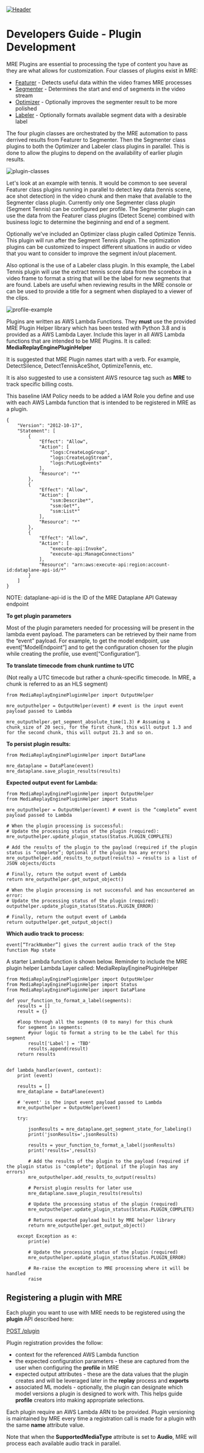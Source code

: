 [![Header](../assets/images/mre-header-1.png)](../../MRE-Developer-Guide.md)

# Developers Guide - Plugin Development

MRE Plugins are essential to processing the type of content you have as they are what allows for customization. Four classes of plugins exist in MRE:

- [Featurer](MRE-Developer-Guide-Featurer.md) - Detects useful data within the video frames MRE processes
- [Segmenter](MRE-Developer-Guide-Segmenter.md) - Determines the start and end of segments in the video stream
- [Optimizer](MRE-Developer-Guide-Optimizer.md) - Optionally improves the segmenter result to be more polished
- [Labeler](MRE-Developer-Guide-Labeler.md) - Optionally formats available segment data with a desirable label

The four plugin classes are orchestrated by the MRE automation to pass derrived results from Featurer to Segmenter. Then the Segmenter class plugins to both the Optimizer and Labeler class plugins in parallel. This is done to allow the plugins to depend on the availability of earlier plugin results.

![plugin-classes](../assets/images/devguide-plugin-classes.png)

Let's look at an example with tennis. It would be common to see several Featurer class plugins running in parallel to detect key data (tennis scene, ace shot detection) in the video chunk and then make that available to the Segmenter class plugin. Currently only one Segmenter class plugin (Segment Tennis) can be configured per profile. The Segmenter plugin can use the data from the Featurer class plugins (Detect Scene) combined with business logic to determine the beginning and end of a segment.

Optionally we've included an Optimizer class plugin called Optimize Tennis. This plugin will run after the Segment Tennis plugin. The optimization plugins can be customized to inspect different situations in audio or video that you want to consider to improve the segment in/out placement.

Also optional is the use of a Labeler class plugin. In this example, the Label Tennis plugin will use the extract tennis score data from the scorebox in a video frame to format a string that will be the label for new segments that are found. Labels are useful when reviewing results in the MRE console or can be used to provide a title for a segment when displayed to a viewer of the clips.

![profile-example](../assets/images/devguide-profile-example.png)

Plugins are written as AWS Lambda Functions. They **must** use the provided MRE Plugin Helper library which has been tested with Python 3.8 and is provided as a AWS Lambda Layer. Include this layer in all AWS Lambda functions that are intended to be MRE Plugins. It is called: **MediaReplayEnginePluginHelper**

It is suggested that MRE Plugin names start with a verb. For example,  DetectSilence, DetectTennisAceShot, OptimizeTennis, etc.

It is also suggested to use a consistent AWS resource tag such as **MRE** to track specific billing costs.

This baseline IAM Policy needs to be added a IAM Role you define and use with each AWS Lambda function that is intended to be registered in MRE as a plugin.

```
{
    "Version": "2012-10-17",
    "Statement": [
        {
            "Effect": "Allow",
            "Action": [
                "logs:CreateLogGroup",
                "logs:CreateLogStream",
                "logs:PutLogEvents"
            ],
            "Resource": "*"
        },
        {
            "Effect": "Allow",
            "Action": [
                "ssm:Describe*",
                "ssm:Get*",
                "ssm:List*"
            ],
            "Resource": "*"
        },
        {
            "Effect": "Allow",
            "Action": [
                "execute-api:Invoke",
                "execute-api:ManageConnections"
            ],
            "Resource": "arn:aws:execute-api:region:account-id:dataplane-api-id/*"
        }
    ]
}
```
NOTE: dataplane-api-id is the ID of the MRE Dataplane API Gateway endpoint


**To get plugin parameters**

Most of the plugin parameters needed for processing will be present in the lambda event payload. The parameters can be retrieved by their name from the “event” payload. For example, to get the model endpoint, use event[“ModelEndpoint”] and to get the configuration chosen for the plugin while creating the profile, use event[“Configuration”].


**To translate timecode from chunk runtime to UTC**

(Not really a UTC timecode but rather a chunk-specific timecode. In MRE, a chunk is referred to as an HLS segment)

```
from MediaReplayEnginePluginHelper import OutputHelper

mre_outputhelper = OutputHelper(event) # event is the input event payload passed to Lambda

mre_outputhelper.get_segment_absolute_time(1.3) # Assuming a chunk_size of 20 secs, for the first chunk, this will output 1.3 and for the second chunk, this will output 21.3 and so on.
```

**To persist plugin results:**

```
from MediaReplayEnginePluginHelper import DataPlane

mre_dataplane = DataPlane(event)
mre_dataplane.save_plugin_results(results)
```

**Expected output event for Lambda:**

```
from MediaReplayEnginePluginHelper import OutputHelper
from MediaReplayEnginePluginHelper import Status

mre_outputhelper = OutputHelper(event) # event is the “complete” event payload passed to Lambda

# When the plugin processing is successful:
# Update the processing status of the plugin (required):
mre_outputhelper.update_plugin_status(Status.PLUGIN_COMPLETE)

# Add the results of the plugin to the payload (required if the plugin status is “complete”; Optional if the plugin has any errors)
mre_outputhelper.add_results_to_output(results) → results is a list of JSON objects/dicts

# Finally, return the output event of Lambda
return mre_outputhelper.get_output_object()

# When the plugin processing is not successful and has encountered an error:
# Update the processing status of the plugin (required):
outputhelper.update_plugin_status(Status.PLUGIN_ERROR)

# Finally, return the output event of Lambda
return outputhelper.get_output_object()
```

**Which audio track to process:**

```
event[“TrackNumber”] gives the current audio track of the Step function Map state
```

A starter Lambda function is shown below. Reminder to include the MRE plugin helper Lambda Layer called: MediaReplayEnginePluginHelper

```
from MediaReplayEnginePluginHelper import OutputHelper
from MediaReplayEnginePluginHelper import Status
from MediaReplayEnginePluginHelper import DataPlane

def your_function_to_format_a_label(segments):
    results = []
    result = {}

    #loop through all the segments (0 to many) for this chunk   
    for segment in segments:
        #your logic to format a string to be the Label for this segment
        result['Label'] = 'TBD'
        results.append(result)        
    return results


def lambda_handler(event, context):
    print (event)

    results = []
    mre_dataplane = DataPlane(event)

    # 'event' is the input event payload passed to Lambda
    mre_outputhelper = OutputHelper(event)

    try:

        jsonResults = mre_dataplane.get_segment_state_for_labeling()
        print('jsonResults=',jsonResults)

        results = your_function_to_format_a_label(jsonResults)     
        print('results=',results)

        # Add the results of the plugin to the payload (required if the plugin status is "complete"; Optional if the plugin has any errors)
        mre_outputhelper.add_results_to_output(results)

        # Persist plugin results for later use
        mre_dataplane.save_plugin_results(results)

        # Update the processing status of the plugin (required)
        mre_outputhelper.update_plugin_status(Status.PLUGIN_COMPLETE)

        # Returns expected payload built by MRE helper library
        return mre_outputhelper.get_output_object()

    except Exception as e:
        print(e)

        # Update the processing status of the plugin (required)
        mre_outputhelper.update_plugin_status(Status.PLUGIN_ERROR)

        # Re-raise the exception to MRE processing where it will be handled
        raise

```

## Registering a plugin with MRE

Each plugin you want to use with MRE needs to be registered using the **plugin** API described here:

[POST /plugin](https://htmlpreview.github.io/?../source/output/api/controlplane.html#register-plugin)

Plugin registration provides the follow:
- context for the referenced AWS Lambda function
- the expected configuration parameters - these are captured from the user when configuring the **profile** in MRE
- expected output attributes - these are the data values that the plugin creates and will be leveraged later in the **replay** process and **exports**
- associated ML models - optionally, the plugin can designate which model versions a plugin is designed to work with. This helps guide **profile** creators into making appropriate selections.

Each plugin require an AWS Lambda ARN to be provided. Plugin versioning is maintained by MRE every time a registration call is made for a plugin with the same **name** attribute value.

Note that when the **SupportedMediaType** attribute is set to **Audio**, MRE will process each available audio track in parallel.
